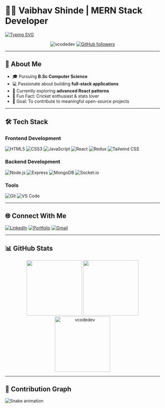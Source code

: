 # 👨‍💻 Vaibhav Shinde | MERN Stack Developer

[![Typing SVG](https://readme-typing-svg.herokuapp.com?font=Fira+Code&size=30&duration=4000&pause=1500&color=38B2AC&width=700&height=60&lines=👋+Hi%2C+I'm+Vaibhav+Shinde;💻+MERN+Stack+Developer;🚀+Building+Scalable+Web+Apps;🔧+React+%7C+Node+%7C+MongoDB;🏏+Cricket+Enthusiast;🌱+Open+Source+Contributor;📍+From+Pune%2C+Maharashtra)](https://git.io/typing-svg)

<p align="center">
  <img src="https://komarev.com/ghpvc/?username=vcodedev&label=Profile%20views&color=0e75b6&style=flat" alt="vcodedev" />
  <a href="https://github.com/vcodedev?tab=followers">
    <img src="https://img.shields.io/github/followers/vcodedev?label=Followers&style=social" alt="GitHub followers">
  </a>
</p>

---

## 🚀 About Me

- 🎓 Pursuing **B.Sc Computer Science**
- 💻 Passionate about building **full-stack applications**
- 🌱 Currently exploring **advanced React patterns**
- 🏏 Fun Fact: Cricket enthusiast & stats lover
- 🎯 Goal: To contribute to meaningful open-source projects

---

## 🛠️ Tech Stack

### Frontend Development
<div>
  <img src="https://img.shields.io/badge/HTML5-E34F26?style=for-the-badge&logo=html5&logoColor=white" alt="HTML5">
  <img src="https://img.shields.io/badge/CSS3-1572B6?style=for-the-badge&logo=css3&logoColor=white" alt="CSS3">
  <img src="https://img.shields.io/badge/JavaScript-F7DF1E?style=for-the-badge&logo=javascript&logoColor=black" alt="JavaScript">
  <img src="https://img.shields.io/badge/React-20232A?style=for-the-badge&logo=react&logoColor=61DAFB" alt="React">
  <img src="https://img.shields.io/badge/Redux-593D88?style=for-the-badge&logo=redux&logoColor=white" alt="Redux">
  <img src="https://img.shields.io/badge/Tailwind_CSS-38B2AC?style=for-the-badge&logo=tailwind-css&logoColor=white" alt="Tailwind CSS">
</div>

### Backend Development
<div>
  <img src="https://img.shields.io/badge/Node.js-43853D?style=for-the-badge&logo=node.js&logoColor=white" alt="Node.js">
  <img src="https://img.shields.io/badge/Express.js-404D59?style=for-the-badge&logo=express" alt="Express">
  <img src="https://img.shields.io/badge/MongoDB-4EA94B?style=for-the-badge&logo=mongodb&logoColor=white" alt="MongoDB">
  <img src="https://img.shields.io/badge/Socket.io-010101?style=for-the-badge&logo=socket.io&logoColor=white" alt="Socket.io">
</div>

### Tools
<div>
  <img src="https://img.shields.io/badge/Git-F05032?style=for-the-badge&logo=git&logoColor=white" alt="Git">
  <img src="https://img.shields.io/badge/VS_Code-007ACC?style=for-the-badge&logo=visual-studio-code&logoColor=white" alt="VS Code">
</div>

---

## 🌐 Connect With Me

[![LinkedIn](https://img.shields.io/badge/LinkedIn-0077B5?style=for-the-badge&logo=linkedin&logoColor=white)](https://linkedin.com/in/vaibhav-shinde-b3b782238)
[![Portfolio](https://img.shields.io/badge/Portfolio-%23000000.svg?style=for-the-badge&logo=vercel&logoColor=white)](https://vcode-portfolio.vercel.app/)
[![Gmail](https://img.shields.io/badge/Gmail-D14836?style=for-the-badge&logo=gmail&logoColor=white)](mailto:vaibhu8605@gmail.com)

---

## 📊 GitHub Stats

<div align="center">
  <img height="180em" src="https://github-readme-stats.vercel.app/api?username=vcodedev&show_icons=true&theme=radical&include_all_commits=true&count_private=true"/>
  <img height="180em" src="https://github-readme-stats.vercel.app/api/top-langs/?username=vcodedev&layout=compact&langs_count=7&theme=radical"/>
</div>

<div align="center">
  <img height="180em" src="https://github-readme-streak-stats.herokuapp.com/?user=vcodedev&theme=radical" alt="vcodedev" />
</div>

---

## 🐍 Contribution Graph

![Snake animation](https://github.com/vcodedev/vcodedev/blob/output/github-contribution-grid-snake.svg)
